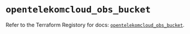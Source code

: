 # `opentelekomcloud_obs_bucket`

Refer to the Terraform Registory for docs: [`opentelekomcloud_obs_bucket`](https://www.terraform.io/docs/providers/opentelekomcloud/r/obs_bucket).
